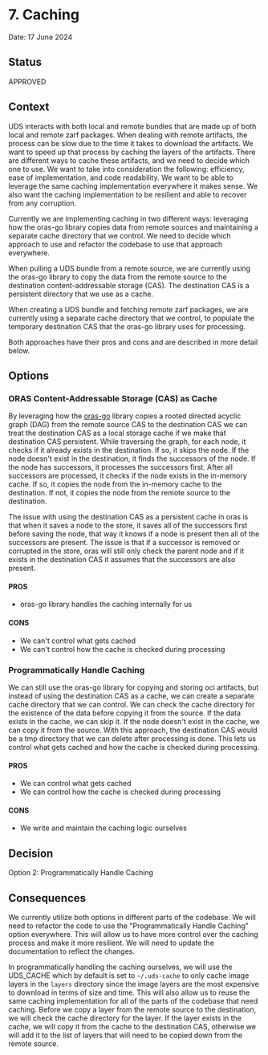 # 7. Caching

Date: 17 June 2024

## Status
APPROVED

## Context
UDS interacts with both local and remote bundles that are made up of both local and remote zarf packages. When dealing with remote artifacts, the process can be slow due to the time it takes to download the artifacts. We want to speed up that process by caching the layers of the artifacts. There are different ways to cache these artifacts, and we need to decide which one to use. We want to take into consideration the following: efficiency, ease of implementation, and code readability. We want to be able to leverage the same caching  implementation everywhere it makes sense. We also want the caching implementation to be resilient and able to recover from any corruption.

Currently we are implementing caching in two different ways: leveraging how the oras-go library copies data from remote sources and maintaining a separate cache directory that we control. We need to decide which approach to use and refactor the codebase to use that approach everywhere.

When pulling a UDS bundle from a remote source, we are currently using the oras-go library to copy the data from the remote source to the destination content-addressable storage (CAS). The destination CAS is a persistent directory that we use as a cache.

When creating a UDS bundle and fetching remote zarf packages, we are currently using a separate cache directory that we control, to populate the temporary destination CAS that the oras-go library uses for processing.

Both approaches have their pros and cons and are described in more detail below.

## Options

### ORAS Content-Addressable Storage (CAS) as Cache
By leveraging how the [oras-go](https://github.com/oras-project/oras-go/tree/main) library copies a rooted directed acyclic graph (DAG) from the remote source CAS to the destination CAS we can treat the destination CAS as a local storage cache if we make that destination CAS persistent. While traversing the graph, for each node, it checks if it already exists in the destination. If so, it skips the node. If the node doesn't exist in the destination, it finds the successors of the node. If the node has successors, it processes the successors first. After all successors are processed, it checks if the node exists in the in-memory cache. If so, it copies the node from the in-memory cache to the destination. If not, it copies the node from the remote source to the destination.

The issue with using the destination CAS as a persistent cache in oras is that when it saves a node to the store, it saves all of the successors first before saving the node, that way it knows if a node is present then all of the successors are present. The issue is that if a successor is removed or corrupted in the store, oras will still only check the parent node and if it exists in the destination CAS it assumes that the successors are also present.

#### PROS
 - oras-go library handles the caching internally for us

#### CONS
 - We can't control what gets cached
 - We can't control how the cache is checked during processing

### Programmatically Handle Caching
We can still use the oras-go library for copying and storing oci artifacts, but instead of using the destination CAS as a cache, we can create a separate cache directory that we can control. We can check the cache directory for the existence of the data before copying it from the source. If the data exists in the cache, we can skip it. If the node doesn't exist in the cache, we can copy it from the source. With this approach, the destination CAS would be a tmp directory that we can delete after processing is done. This lets us control what gets cached and how the cache is checked during processing.

#### PROS
 - We can control what gets cached
 - We can control how the cache is checked during processing

#### CONS
 - We write and maintain the caching logic ourselves

## Decision
Option 2: Programmatically Handle Caching

## Consequences
We currently utilize both options in different parts of the codebase. We will need to refactor the code to use the "Programmatically Handle Caching" option everywhere. This will allow us to have more control over the caching process and make it more resilient. We will need to update the documentation to reflect the changes.

In programmatically handling the caching ourselves, we will use the UDS_CACHE which by default is set to `~/.uds-cache` to only cache image layers in the `layers` directory since the image layers are the most expensive to download in terms of size and time. This will also allow us to reuse the same caching implementation for all of the parts of the codebase that need caching. Before we copy a layer from the remote source to the destination, we will check the cache directory for the layer. If the layer exists in the cache, we will copy it from the cache to the destination CAS, otherwise we will add it to the list of layers that will need to be copied down from the remote source.
